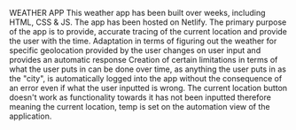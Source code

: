WEATHER APP
This weather app has been built over weeks, including HTML, CSS & JS.
The app has been hosted on Netlify. 
The primary purpose of the app is to provide, accurate tracing of the current location and provide the user with the time.
Adaptation in terms of figuring out the weather for specific geolocation provided by the user changes on user input and provides an automatic response
Creation of certain limitations in terms of what the user puts in can be done over time, as anything the user puts in as the "city", is automatically logged into the app without the consequence of an error even if what the user inputted is wrong. 
The current location button doesn't work as functionality towards it has not been inputted therefore meaning the current location, temp is set on the automation view of the application.
